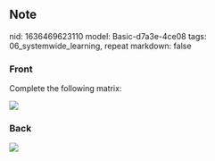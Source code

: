 ## Note
nid: 1636469623110
model: Basic-d7a3e-4ce08
tags: 06_systemwide_learning, repeat
markdown: false

### Front
Complete the following matrix:
<div><img src=
"paste-15a81e2bf855c9f8d53a26032cfd6bec45468832.jpg"></div>

### Back
<img src="paste-6f71354bb87a0e80d98758c775a0a7e68ad661fa.jpg">
